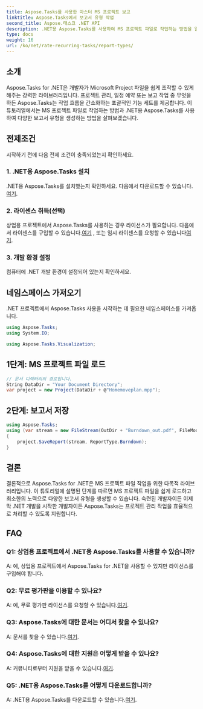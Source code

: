 ```yaml
---
title: Aspose.Tasks를 사용한 마스터 MS 프로젝트 보고
linktitle: Aspose.Tasks에서 보고서 유형 작업
second_title: Aspose.태스크 .NET API
description: .NET용 Aspose.Tasks를 사용하여 MS 프로젝트 파일로 작업하는 방법을 알아보세요. 다양한 보고서 유형을 손쉽게 생성하세요.
type: docs
weight: 16
url: /ko/net/rate-recurring-tasks/report-types/
---
```

## 소개
Aspose.Tasks for .NET은 개발자가 Microsoft Project 파일을 쉽게 조작할 수 있게 해주는 강력한 라이브러리입니다. 프로젝트 관리, 일정 예약 또는 보고 작업 중 무엇을 하든 Aspose.Tasks는 작업 흐름을 간소화하는 포괄적인 기능 세트를 제공합니다. 이 튜토리얼에서는 MS 프로젝트 파일로 작업하는 방법과 .NET용 Aspose.Tasks를 사용하여 다양한 보고서 유형을 생성하는 방법을 살펴보겠습니다.
## 전제조건
시작하기 전에 다음 전제 조건이 충족되었는지 확인하세요.
### 1. .NET용 Aspose.Tasks 설치
.NET용 Aspose.Tasks를 설치했는지 확인하세요. 다음에서 다운로드할 수 있습니다.[여기](https://releases.aspose.com/tasks/net/).
### 2. 라이센스 취득(선택)
 상업용 프로젝트에서 Aspose.Tasks를 사용하는 경우 라이선스가 필요합니다. 다음에서 라이센스를 구입할 수 있습니다.[여기](https://purchase.aspose.com/buy) , 또는 임시 라이센스를 요청할 수 있습니다[여기](https://purchase.aspose.com/temporary-license/).
### 3. 개발 환경 설정
컴퓨터에 .NET 개발 환경이 설정되어 있는지 확인하세요.

## 네임스페이스 가져오기
.NET 프로젝트에서 Aspose.Tasks 사용을 시작하는 데 필요한 네임스페이스를 가져옵니다.
```csharp
using Aspose.Tasks;
using System.IO;

using Aspose.Tasks.Visualization;
```

## 1단계: MS 프로젝트 파일 로드
```csharp
// 문서 디렉터리의 경로입니다.
String DataDir = "Your Document Directory";
var project = new Project(DataDir + @"Homemoveplan.mpp");
```
## 2단계: 보고서 저장
```csharp
using Aspose.Tasks;
using (var stream = new FileStream(OutDir + "Burndown_out.pdf", FileMode.Create))
{
    project.SaveReport(stream, ReportType.Burndown);
}
```

## 결론
결론적으로 Aspose.Tasks for .NET은 MS 프로젝트 파일 작업을 위한 다목적 라이브러리입니다. 이 튜토리얼에 설명된 단계를 따르면 MS 프로젝트 파일을 쉽게 로드하고 최소한의 노력으로 다양한 보고서 유형을 생성할 수 있습니다. 숙련된 개발자이든 이제 막 .NET 개발을 시작한 개발자이든 Aspose.Tasks는 프로젝트 관리 작업을 효율적으로 처리할 수 있도록 지원합니다.
## FAQ
### Q1: 상업용 프로젝트에서 .NET용 Aspose.Tasks를 사용할 수 있습니까?
A: 예, 상업용 프로젝트에서 Aspose.Tasks for .NET을 사용할 수 있지만 라이선스를 구입해야 합니다.
### Q2: 무료 평가판을 이용할 수 있나요?
 A: 예, 무료 평가판 라이선스를 요청할 수 있습니다.[여기](https://releases.aspose.com/tasks/net/).
### Q3: Aspose.Tasks에 대한 문서는 어디서 찾을 수 있나요?
 A: 문서를 찾을 수 있습니다.[여기](https://reference.aspose.com/tasks/net/).
### Q4: Aspose.Tasks에 대한 지원은 어떻게 받을 수 있나요?
 A: 커뮤니티로부터 지원을 받을 수 있습니다.[여기](https://forum.aspose.com/c/tasks/15).
### Q5: .NET용 Aspose.Tasks를 어떻게 다운로드합니까?
 A: .NET용 Aspose.Tasks를 다운로드할 수 있습니다.[여기](https://releases.aspose.com/tasks/net/).